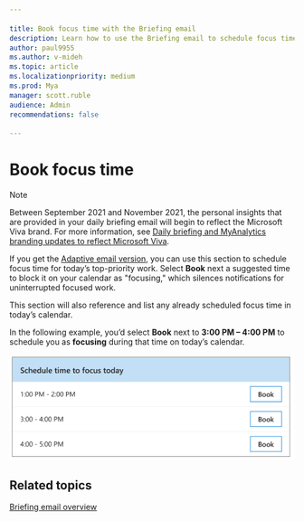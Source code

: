 ```yaml
---

title: Book focus time with the Briefing email
description: Learn how to use the Briefing email to schedule focus time
author: paul9955
ms.author: v-mideh
ms.topic: article
ms.localizationpriority: medium 
ms.prod: Mya
manager: scott.ruble
audience: Admin
recommendations: false

---
```

# Book focus time

>[!Note]
> Between September 2021 and November 2021, the personal insights that are provided in your daily briefing email will begin to reflect the Microsoft Viva brand. For more information, see [Daily briefing and MyAnalytics branding updates to reflect Microsoft Viva](https://techcommunity.microsoft.com/t5/microsoft-viva-blog/daily-briefing-and-myanalytics-branding-updates-to-reflect/ba-p/2681246).

If you get the [Adaptive email version](be-overview.md#adaptive-or-html-version), you can use this section to schedule focus time for today’s top-priority work. Select **Book** next a suggested time to block it on your calendar as "focusing," which silences notifications for uninterrupted focused work.

This section will also reference and list any already scheduled focus time in today’s calendar.

In the following example, you’d select **Book** next to **3:00 PM – 4:00 PM** to schedule you as **focusing** during that time on today’s calendar.

![Booking focus time in the Briefing email.](./images/focus.png)

## Related topics

[Briefing email overview](be-overview.md)
